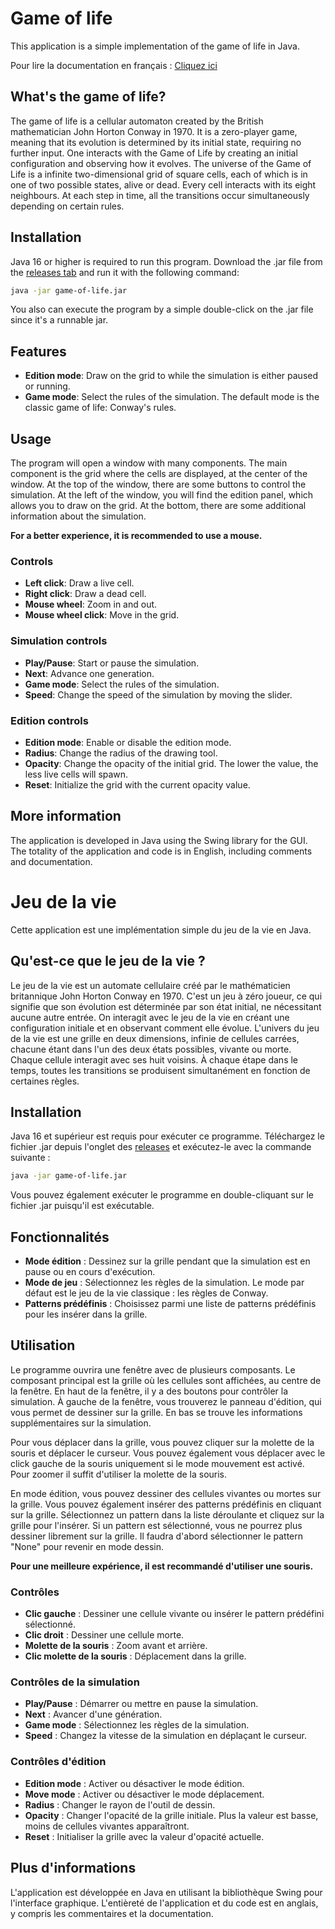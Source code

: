 # Game of life

This application is a simple implementation of the game of life in Java.

Pour lire la documentation en français : [Cliquez ici](#jeu-de-la-vie)

## What's the game of life?

The game of life is a cellular automaton created by the British mathematician John Horton Conway in 1970. It is a zero-player game, meaning that its evolution is determined by its initial state, requiring no further input. One interacts with the Game of Life by creating an initial configuration and observing how it evolves.
The universe of the Game of Life is a infinite two-dimensional grid of square cells, each of which is in one of two possible states, alive or dead. Every cell interacts with its eight neighbours. At each step in time, all the transitions occur simultaneously depending on certain rules.

## Installation

Java 16 or higher is required to run this program.
Download the .jar file from the [releases tab](https://github.com/IzeLeam/GameOfLife/releases) and run it with the following command:

```bash
java -jar game-of-life.jar
```
 
You also can execute the program by a simple double-click on the .jar file since it's a runnable jar.

## Features

- **Edition mode**: Draw on the grid to while the simulation is either paused or running.
- **Game mode**: Select the rules of the simulation. The default mode is the classic game of life: Conway's rules.

## Usage

The program will open a window with many components. The main component is the grid where the cells are displayed, at the center of the window.
At the top of the window, there are some buttons to control the simulation.
At the left of the window, you will find the edition panel, which allows you to draw on the grid.
At the bottom, there are some additional information about the simulation.

**For a better experience, it is recommended to use a mouse.**

### Controls

- **Left click**: Draw a live cell.
- **Right click**: Draw a dead cell.
- **Mouse wheel**: Zoom in and out.
- **Mouse wheel click**: Move in the grid.

### Simulation controls

- **Play/Pause**: Start or pause the simulation.
- **Next**: Advance one generation.
- **Game mode**: Select the rules of the simulation.
- **Speed**: Change the speed of the simulation by moving the slider.

### Edition controls

- **Edition mode**: Enable or disable the edition mode.
- **Radius**: Change the radius of the drawing tool.
- **Opacity**: Change the opacity of the initial grid. The lower the value, the less live cells will spawn.
- **Reset**: Initialize the grid with the current opacity value.

## More information

The application is developed in Java using the Swing library for the GUI.
The totality of the application and code is in English, including comments and documentation.

# Jeu de la vie

Cette application est une implémentation simple du jeu de la vie en Java.

## Qu'est-ce que le jeu de la vie ?

Le jeu de la vie est un automate cellulaire créé par le mathématicien britannique John Horton Conway en 1970. C'est un jeu à zéro joueur, ce qui signifie que son évolution est déterminée par son état initial, ne nécessitant aucune autre entrée. On interagit avec le jeu de la vie en créant une configuration initiale et en observant comment elle évolue.
L'univers du jeu de la vie est une grille en deux dimensions, infinie de cellules carrées, chacune étant dans l'un des deux états possibles, vivante ou morte. Chaque cellule interagit avec ses huit voisins. À chaque étape dans le temps, toutes les transitions se produisent simultanément en fonction de certaines règles.

## Installation

Java 16 et supérieur est requis pour exécuter ce programme.
Téléchargez le fichier .jar depuis l'onglet des [releases](https://github.com/IzeLeam/GameOfLife/releases) et exécutez-le avec la commande suivante :

```bash
java -jar game-of-life.jar
```

Vous pouvez également exécuter le programme en double-cliquant sur le fichier .jar puisqu'il est exécutable.

## Fonctionnalités

- **Mode édition** : Dessinez sur la grille pendant que la simulation est en pause ou en cours d'exécution.
- **Mode de jeu** : Sélectionnez les règles de la simulation. Le mode par défaut est le jeu de la vie classique : les règles de Conway.
- **Patterns prédéfinis** : Choisissez parmi une liste de patterns prédéfinis pour les insérer dans la grille.

## Utilisation

Le programme ouvrira une fenêtre avec de plusieurs composants. Le composant principal est la grille où les cellules sont affichées, au centre de la fenêtre.
En haut de la fenêtre, il y a des boutons pour contrôler la simulation.
À gauche de la fenêtre, vous trouverez le panneau d'édition, qui vous permet de dessiner sur la grille.
En bas se trouve les informations supplémentaires sur la simulation.

Pour vous déplacer dans la grille, vous pouvez cliquer sur la molette de la souris et déplacer le curseur. Vous pouvez également vous déplacer avec le click gauche de la souris uniquement si le mode mouvement est activé.
Pour zoomer il suffit d'utiliser la molette de la souris.

En mode édition, vous pouvez dessiner des cellules vivantes ou mortes sur la grille. Vous pouvez également insérer des patterns prédéfinis en cliquant sur la grille.
Sélectionnez un pattern dans la liste déroulante et cliquez sur la grille pour l'insérer.
Si un pattern est sélectionné, vous ne pourrez plus dessiner librement sur la grille. Il faudra d'abord sélectionner le pattern "None" pour revenir en mode dessin.

**Pour une meilleure expérience, il est recommandé d'utiliser une souris.**

### Contrôles

- **Clic gauche** : Dessiner une cellule vivante ou insérer le pattern prédéfini sélectionné.
- **Clic droit** : Dessiner une cellule morte.
- **Molette de la souris** : Zoom avant et arrière.
- **Clic molette de la souris** : Déplacement dans la grille.

### Contrôles de la simulation

- **Play/Pause** : Démarrer ou mettre en pause la simulation.
- **Next** : Avancer d'une génération.
- **Game mode** : Sélectionnez les règles de la simulation.
- **Speed** : Changez la vitesse de la simulation en déplaçant le curseur.

### Contrôles d'édition

- **Edition mode** : Activer ou désactiver le mode édition.
- **Move mode** : Activer ou désactiver le mode déplacement.
- **Radius** : Changer le rayon de l'outil de dessin.
- **Opacity** : Changer l'opacité de la grille initiale. Plus la valeur est basse, moins de cellules vivantes apparaîtront.
- **Reset** : Initialiser la grille avec la valeur d'opacité actuelle.

## Plus d'informations

L'application est développée en Java en utilisant la bibliothèque Swing pour l'interface graphique.
L'entièreté de l'application et du code est en anglais, y compris les commentaires et la documentation.
